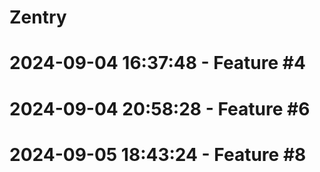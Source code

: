 ﻿# Zentry
# 2024-09-04 16:37:48 - Feature #4
# 2024-09-04 20:58:28 - Feature #6
# 2024-09-05 18:43:24 - Feature #8
